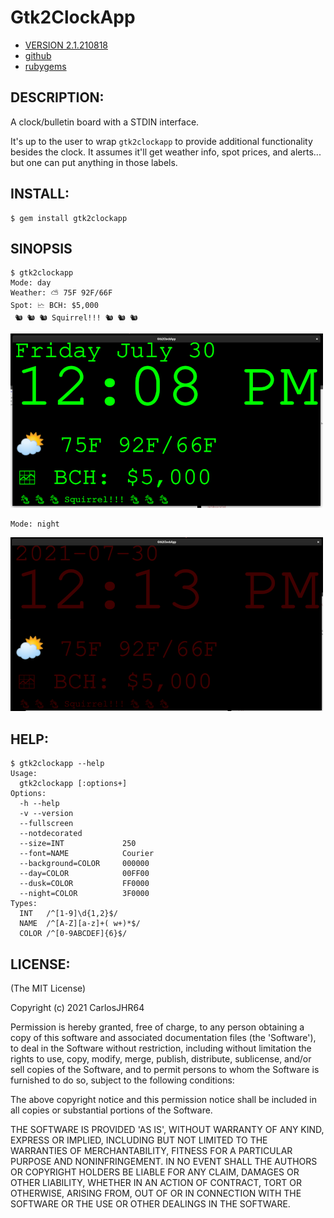 # Gtk2ClockApp

* [VERSION 2.1.210818](https://github.com/carlosjhr64/gtk2clockapp/releases)
* [github](https://github.com/carlosjhr64/gtk2clockapp)
* [rubygems](https://rubygems.org/gems/gtk2clockapp)

## DESCRIPTION:

A clock/bulletin board with a STDIN interface.

It's up to the user to wrap `gtk2clockapp` to provide additional functionality besides the clock.
It assumes it'll get weather info, spot prices, and alerts... but
one can put anything in those labels.

## INSTALL:
```shell
$ gem install gtk2clockapp
```
## SINOPSIS
```shell
$ gtk2clockapp
Mode: day
Weather: ⛅ 75F 92F/66F
Spot: 🗠 BCH: $5,000
 🐿 🐿 🐿 Squirrel!!! 🐿 🐿 🐿 
```
![Day Mode](img/day.png)
```shell
Mode: night
```
![Night Mode](img/night.png)
## HELP:
```shell
$ gtk2clockapp --help
Usage:
  gtk2clockapp [:options+]
Options:
  -h --help
  -v --version
  --fullscreen
  --notdecorated
  --size=INT         	 250
  --font=NAME        	 Courier
  --background=COLOR 	 000000
  --day=COLOR        	 00FF00
  --dusk=COLOR       	 FF0000
  --night=COLOR      	 3F0000
Types:
  INT   /^[1-9]\d{1,2}$/
  NAME  /^[A-Z][a-z]+( w+)*$/
  COLOR /^[0-9ABCDEF]{6}$/
```
## LICENSE:

(The MIT License)

Copyright (c) 2021 CarlosJHR64

Permission is hereby granted, free of charge, to any person obtaining
a copy of this software and associated documentation files (the
'Software'), to deal in the Software without restriction, including
without limitation the rights to use, copy, modify, merge, publish,
distribute, sublicense, and/or sell copies of the Software, and to
permit persons to whom the Software is furnished to do so, subject to
the following conditions:

The above copyright notice and this permission notice shall be
included in all copies or substantial portions of the Software.

THE SOFTWARE IS PROVIDED 'AS IS', WITHOUT WARRANTY OF ANY KIND,
EXPRESS OR IMPLIED, INCLUDING BUT NOT LIMITED TO THE WARRANTIES OF
MERCHANTABILITY, FITNESS FOR A PARTICULAR PURPOSE AND NONINFRINGEMENT.
IN NO EVENT SHALL THE AUTHORS OR COPYRIGHT HOLDERS BE LIABLE FOR ANY
CLAIM, DAMAGES OR OTHER LIABILITY, WHETHER IN AN ACTION OF CONTRACT,
TORT OR OTHERWISE, ARISING FROM, OUT OF OR IN CONNECTION WITH THE
SOFTWARE OR THE USE OR OTHER DEALINGS IN THE SOFTWARE.
